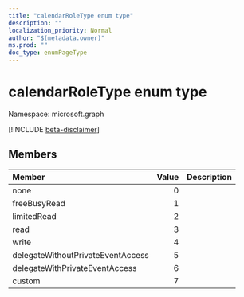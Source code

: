 ```yaml
---
title: "calendarRoleType enum type"
description: ""
localization_priority: Normal
author: "$(metadata.owner)"
ms.prod: ""
doc_type: enumPageType
---
```


# calendarRoleType enum type

Namespace: microsoft.graph

[!INCLUDE [beta-disclaimer](../../includes/beta-disclaimer.md)]

## Members

| Member                            | Value | Description |
| :-------------------------------- | ----: | :---------- |
| none                              | 0     |             |
| freeBusyRead                      | 1     |             |
| limitedRead                       | 2     |             |
| read                              | 3     |             |
| write                             | 4     |             |
| delegateWithoutPrivateEventAccess | 5     |             |
| delegateWithPrivateEventAccess    | 6     |             |
| custom                            | 7     |             |
